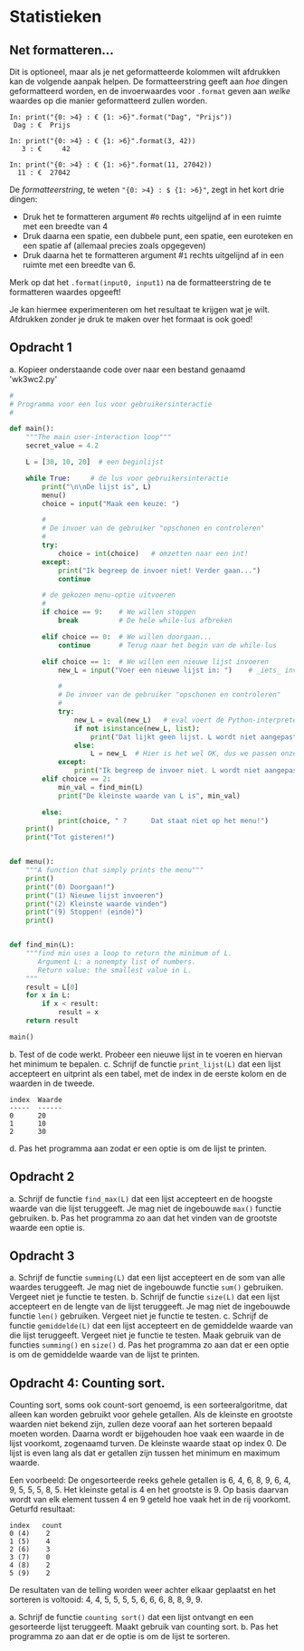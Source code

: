 # Statistieken

## Net formatteren...

Dit is optioneel, maar als je net geformatteerde kolommen wilt afdrukken kan de volgende aanpak helpen. De formatteerstring geeft aan *hoe* dingen geformatteerd worden, en de invoerwaardes voor `.format` geven aan *welke* waardes op die manier geformatteerd zullen worden.

```ipython
In: print("{0: >4} : € {1: >6}".format("Dag", "Prijs"))
 Dag : €  Prijs

In: print("{0: >4} : € {1: >6}".format(3, 42))
   3 : €     42

In: print("{0: >4} : € {1: >6}".format(11, 27042))
  11 : €  27042
```

De *formatteerstring*, te weten `"{0: >4} : $ {1: >6}"`, zegt in het kort drie dingen:

* Druk het te formatteren argument #`0` rechts uitgelijnd af in een ruimte met een breedte van 4
* Druk daarna een spatie, een dubbele punt, een spatie, een euroteken en een spatie af (allemaal precies zoals opgegeven)
* Druk daarna het te formatteren argument #`1` rechts uitgelijnd af in een ruimte met een breedte van 6.

Merk op dat het `.format(input0, input1)` na de formatteerstring de te formatteren waardes opgeeft!

Je kan hiermee experimenteren om het resultaat te krijgen wat je wilt. Afdrukken zonder je druk te maken over het formaat is ook goed!


## Opdracht 1

a. Kopieer onderstaande code over naar een bestand genaamd 'wk3wc2.py'
```python
#
# Programma voor een lus voor gebruikersinteractie
#

def main():
    """The main user-interaction loop"""
    secret_value = 4.2

    L = [30, 10, 20]  # een beginlijst

    while True:     # de lus voor gebruikersinteractie
        print("\n\nDe lijst is", L)
        menu()
        choice = input("Maak een keuze: ")

        #
        # De invoer van de gebruiker "opschonen en controleren"
        #
        try:
            choice = int(choice)   # omzetten naar een int!
        except:
            print("Ik begreep de invoer niet! Verder gaan...")
            continue

        # de gekozen menu-optie uitvoeren
        #
        if choice == 9:    # We willen stoppen
            break          # De hele while-lus afbreken

        elif choice == 0:  # We willen doorgaan...
            continue       # Terug naar het begin van de while-lus

        elif choice == 1:  # We willen een nieuwe lijst invoeren
            new_L = input("Voer een nieuwe lijst in: ")    # _iets_ invoeren

            #
            # De invoer van de gebruiker "opschonen en controleren"
            #
            try:
                new_L = eval(new_L)   # eval voert de Python-interpreter uit! Let op: Gevaarlijk!
                if not isinstance(new_L, list):
                    print("Dat lijkt geen lijst. L wordt niet aangepast.")
                else:
                    L = new_L  # Hier is het wel OK, dus we passen onze lijst L aan
            except:
                print("Ik begreep de invoer niet. L wordt niet aangepast.")
        elif choice == 2:
            min_val = find_min(L)
            print("De kleinste waarde van L is", min_val)

        else:
            print(choice, " ?      Dat staat niet op het menu!")
    print()
    print("Tot gisteren!")


def menu():
    """A function that simply prints the menu"""
    print()
    print("(0) Doorgaan!")
    print("(1) Nieuwe lijst invoeren")
    print("(2) Kleinste waarde vinden")
    print("(9) Stoppen! (einde)")
    print()


def find_min(L):
    """find min uses a loop to return the minimum of L.
       Argument L: a nonempty list of numbers.
       Return value: the smallest value in L.
    """
    result = L[0]
    for x in L:
        if x < result:
            result = x
    return result

main()
```

b. Test of de code werkt. Probeer een nieuwe lijst in te voeren en hiervan het minimum te bepalen.
c. Schrijf de functie `print_lijst(L)` dat een lijst accepteert en uitprint als een tabel, met de index in de eerste kolom en de waarden in de tweede.

```ipython
index  Waarde
-----  ------
0      20
1      10
2      30
```

d. Pas het programma aan zodat er een optie is om de lijst te printen.



## Opdracht 2
a. Schrijf de functie `find_max(L)` dat een lijst accepteert en de hoogste waarde van die lijst teruggeeft. Je mag niet de ingebouwde `max()` functie gebruiken.
b. Pas het programma zo aan dat het vinden van de grootste waarde een optie is.

## Opdracht 3
a. Schrijf de functie `summing(L)` dat een lijst accepteert en de som van alle waardes teruggeeft. Je mag niet de ingebouwde functie `sum()` gebruiken. Vergeet niet je functie te testen.
b. Schrijf de functie `size(L)` dat een lijst accepteert en de lengte van de lijst teruggeeft. Je mag niet de ingebouwde functie `len()` gebruiken. Vergeet niet je functie te testen.
c. Schrijf de functie `gemiddelde(L)` dat een lijst accepteert en de gemiddelde waarde van die lijst teruggeeft. Vergeet niet je functie te testen. Maak gebruik van de functies `summing()` en `size()`
d. Pas het programma zo aan dat er een optie is om de gemiddelde waarde van de lijst te printen.


## Opdracht 4: Counting sort.
Counting sort, soms ook count-sort genoemd, is een sorteeralgoritme, dat alleen kan worden gebruikt voor gehele getallen. Als de kleinste en grootste waarden niet bekend zijn, zullen deze vooraf aan het sorteren bepaald moeten worden. Daarna wordt er bijgehouden hoe vaak een waarde in de lijst voorkomt, zogenaamd turven. De kleinste waarde staat op index 0. De lijst is even lang als dat er getallen zijn tussen het minimum en maximum waarde.

Een voorbeeld: De ongesorteerde reeks gehele getallen is 6, 4, 6, 8, 9, 6, 4, 9, 5, 5, 5, 8, 5. Het kleinste getal is 4 en het grootste is 9. Op basis daarvan wordt van elk element tussen 4 en 9 geteld hoe vaak het in de rij voorkomt. Geturfd resultaat:
```ipython
index   count
0 (4)    2
1 (5)    4
2 (6)    3
3 (7)    0
4 (8)    2
5 (9)    2
```
De resultaten van de telling worden weer achter elkaar geplaatst en het sorteren is voltooid: 4, 4, 5, 5, 5, 5, 6, 6, 6, 8, 8, 9, 9.

a. Schrijf de functie `counting sort()` dat een lijst ontvangt en een gesorteerde lijst teruggeeft. Maakt gebruik van counting sort.
b. Pas het programma zo aan dat er de optie is om de lijst te sorteren.